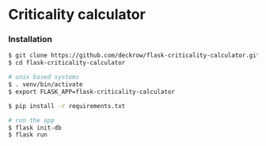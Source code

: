 # Criticality calculator

### Installation

```bash
$ git clone https://github.com/deckrow/flask-criticality-calculator.git
$ cd flask-criticality-calculator

# unix based systems
$ . venv/bin/activate
$ export FLASK_APP=flask-criticality-calculator

$ pip install -r requirements.txt

# run the app
$ flask init-db
$ flask run
```


